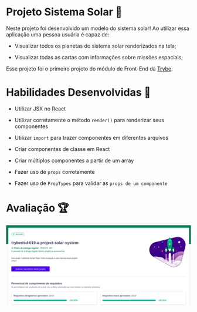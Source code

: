 # Projeto Sistema Solar :rocket: 

Neste projeto foi desenvolvido um modelo do sistema solar! Ao utilizar essa aplicação uma pessoa usuária é capaz de:

  * Visualizar todos os planetas do sistema solar renderizados na tela;

  * Visualizar todas as cartas com informações sobre missões espaciais;

Esse projeto foi o primeiro projeto do módulo de Front-End da [Trybe](https://www.betrybe.com). 


# Habilidades Desenvolvidas :stars:

  * Utilizar JSX no React

  * Utilizar corretamente o método `render()` para renderizar seus componentes

  * Utilizar `import` para trazer componentes em diferentes arquivos

  * Criar componentes de classe em React

  * Criar múltiplos componentes a partir de um array

  * Fazer uso de `props` corretamente

  * Fazer uso de `PropTypes` para validar as `props de um componente`

# Avaliação :trophy:

![Nota do Projeto](/Nota_Sistema_solar.png)